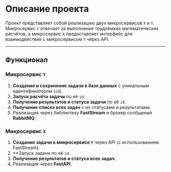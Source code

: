 # Описание проекта

Проект представляет собой реализацию двух микросервисов `X` и `Y`. Микросервис `Y` отвечает за выполнение трудоёмких математических расчётов, а микросервис `X` предоставляет интерфейс для взаимодействия с микросервисом `Y` через API.

---

## Функционал

### Микросервис `Y`
1. **Создание и сохранение задачи в базе данных** с уникальным идентификатором (`id`).
2. **Запуск расчёта задачи** по её `id`.
3. **Получение результатов и статуса задачи** по её `id`.
4. **Получение списка всех задач** с их статусами и результатами.
5. Реализация через библиотеку **FastStream** и брокер сообщений **RabbitMQ**.

### Микросервис `X`
1. **Создание задачи в микросервисе `Y`** через API (с использованием FastStream).
2. **Запуск задачи по её `id`
3. **Получение результатов и статуса всех задач**.
4. Реализация через **FastAPI**.